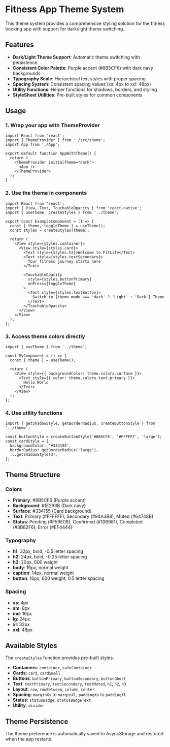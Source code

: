 # Fitness App Theme System

This theme system provides a comprehensive styling solution for the fitness booking app with support for dark/light theme switching.

## Features

- **Dark/Light Theme Support**: Automatic theme switching with persistence
- **Consistent Color Palette**: Purple accent (#8B5CF6) with dark navy backgrounds
- **Typography Scale**: Hierarchical text styles with proper spacing
- **Spacing System**: Consistent spacing values (xs: 4px to xxl: 48px)
- **Utility Functions**: Helper functions for shadows, borders, and styling
- **StyleSheet Utilities**: Pre-built styles for common components

## Usage

### 1. Wrap your app with ThemeProvider

```tsx
import React from 'react';
import { ThemeProvider } from './src/theme';
import App from './App';

export default function AppWithTheme() {
  return (
    <ThemeProvider initialTheme="dark">
      <App />
    </ThemeProvider>
  );
}
```

### 2. Use the theme in components

```tsx
import React from 'react';
import { View, Text, TouchableOpacity } from 'react-native';
import { useTheme, createStyles } from '../theme';

export const ExampleComponent = () => {
  const { theme, toggleTheme } = useTheme();
  const styles = createStyles(theme);

  return (
    <View style={styles.container}>
      <View style={styles.card}>
        <Text style={styles.h2}>Welcome to FitLife</Text>
        <Text style={styles.textSecondary}>
          Your fitness journey starts here
        </Text>
        
        <TouchableOpacity 
          style={styles.buttonPrimary}
          onPress={toggleTheme}
        >
          <Text style={styles.textButton}>
            Switch to {theme.mode === 'dark' ? 'Light' : 'Dark'} Theme
          </Text>
        </TouchableOpacity>
      </View>
    </View>
  );
};
```

### 3. Access theme colors directly

```tsx
import { useTheme } from '../theme';

const MyComponent = () => {
  const { theme } = useTheme();
  
  return (
    <View style={{ backgroundColor: theme.colors.surface }}>
      <Text style={{ color: theme.colors.text.primary }}>
        Hello World
      </Text>
    </View>
  );
};
```

### 4. Use utility functions

```tsx
import { getShadowStyle, getBorderRadius, createButtonStyle } from '../theme';

const buttonStyle = createButtonStyle('#8B5CF6', '#FFFFFF', 'large');
const cardStyle = {
  backgroundColor: '#334155',
  borderRadius: getBorderRadius('large'),
  ...getShadowStyle(3),
};
```

## Theme Structure

### Colors
- **Primary**: #8B5CF6 (Purple accent)
- **Background**: #1E293B (Dark navy)
- **Surface**: #334155 (Card background)
- **Text**: Primary (#FFFFFF), Secondary (#94A3B8), Muted (#64748B)
- **Status**: Pending (#F59E0B), Confirmed (#10B981), Completed (#3B82F6), Error (#EF4444)

### Typography
- **h1**: 32px, bold, -0.5 letter spacing
- **h2**: 24px, bold, -0.25 letter spacing
- **h3**: 20px, 600 weight
- **body**: 16px, normal weight
- **caption**: 14px, normal weight
- **button**: 16px, 600 weight, 0.5 letter spacing

### Spacing
- **xs**: 4px
- **sm**: 8px
- **md**: 16px
- **lg**: 24px
- **xl**: 32px
- **xxl**: 48px

## Available Styles

The `createStyles` function provides pre-built styles:

- **Containers**: `container`, `safeContainer`
- **Cards**: `card`, `cardSmall`
- **Buttons**: `buttonPrimary`, `buttonSecondary`, `buttonGhost`
- **Text**: `textPrimary`, `textSecondary`, `textMuted`, `h1`, `h2`, `h3`
- **Layout**: `row`, `rowBetween`, `column`, `center`
- **Spacing**: `marginXs` to `marginXl`, `paddingXs` to `paddingXl`
- **Status**: `statusBadge`, `statusBadgeText`
- **Utility**: `divider`

## Theme Persistence

The theme preference is automatically saved to AsyncStorage and restored when the app restarts.